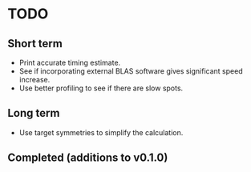 # TODO

## Short term

- Print accurate timing estimate.
- See if incorporating external BLAS software gives significant speed increase.
- Use better profiling to see if there are slow spots.

## Long term

- Use target symmetries to simplify the calculation.

## Completed (additions to v0.1.0)
